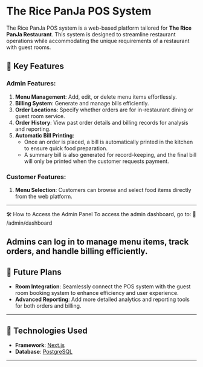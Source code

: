 # The Rice PanJa POS System

The Rice PanJa POS system is a web-based platform tailored for **The Rice PanJa Restaurant**. This system is designed to streamline restaurant operations while accommodating the unique requirements of a restaurant with guest rooms.

## 🌟 Key Features
### Admin Features:
1. **Menu Management**: Add, edit, or delete menu items effortlessly.
2. **Billing System**: Generate and manage bills efficiently.
3. **Order Locations**: Specify whether orders are for in-restaurant dining or guest room service.
4. **Order History**: View past order details and billing records for analysis and reporting.
5. **Automatic Bill Printing**:  
   - Once an order is placed, a bill is automatically printed in the kitchen to ensure quick food preparation.  
   - A summary bill is also generated for record-keeping, and the final bill will only be printed when the customer requests payment.  

### Customer Features:
1. **Menu Selection**: Customers can browse and select food items directly from the web platform.

---
🛠️ How to Access the Admin Panel
To access the admin dashboard, go to:
📌 /admin/dashboard

Admins can log in to manage menu items, track orders, and handle billing efficiently.
---

## 🎯 Future Plans
- **Room Integration**: Seamlessly connect the POS system with the guest room booking system to enhance efficiency and user experience.
- **Advanced Reporting**: Add more detailed analytics and reporting tools for both orders and billing.

---

## 🔧 Technologies Used
- **Framework**: [Next.js](https://nextjs.org/)  
- **Database**: [PostgreSQL](https://www.postgresql.org/)  

---
